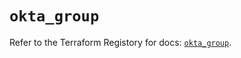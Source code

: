 # `okta_group`

Refer to the Terraform Registory for docs: [`okta_group`](https://registry.terraform.io/providers/okta/okta/4.0.1/docs/resources/group).
